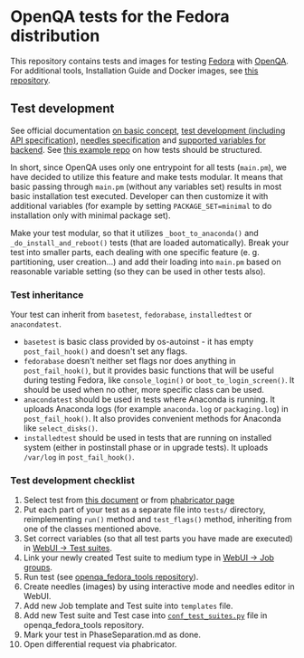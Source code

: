 OpenQA tests for the Fedora distribution
========================================

This repository contains tests and images for testing [Fedora](https://getfedora.org/) with
[OpenQA](http://os-autoinst.github.io/openQA/). For additional tools, Installation Guide and
Docker images, see [this repository](https://bitbucket.org/rajcze/openqa_fedora_tools).

Test development
----------------
See official documentation [on basic concept](https://github.com/os-autoinst/openQA/blob/master/docs/GettingStarted.asciidoc), [test development (including API specification)](https://github.com/os-autoinst/openQA/blob/master/docs/WritingTests.asciidoc), [needles specification](https://github.com/os-autoinst/os-autoinst/blob/master/doc/needles.txt) and [supported variables for backend](https://github.com/os-autoinst/os-autoinst/blob/master/doc/backend_vars.asciidoc). See
[this example repo](https://github.com/os-autoinst/os-autoinst-distri-example) on how tests should be structured.

In short, since OpenQA uses only one entrypoint for all tests (`main.pm`), we have decided to utilize
this feature and make tests modular. It means that basic passing through `main.pm` (without any variables set)
results in most basic installation test executed. Developer can then customize it with additional variables
(for example by setting `PACKAGE_SET=minimal` to do installation only with minimal package set).

Make your test modular, so that it utilizes `_boot_to_anaconda()` and `_do_install_and_reboot()`
tests (that are loaded automatically). Break your test into smaller parts, each dealing with one
specific feature (e. g. partitioning, user creation...) and add their loading into `main.pm` based
on reasonable variable setting (so they can be used in other tests also).

### Test inheritance
Your test can inherit from `basetest`, `fedorabase`, `installedtest` or `anacondatest`.

* `basetest` is basic class provided by os-autoinst - it has empty `post_fail_hook()` and doesn't set any flags.
* `fedorabase` doesn't neither set flags nor does anything in `post_fail_hook()`, but it provides basic functions
that will be useful during testing Fedora, like `console_login()` or `boot_to_login_screen()`. It should be used
when no other, more specific class can be used.
* `anacondatest` should be used in tests where Anaconda is running. It uploads Anaconda logs (for example
`anaconda.log` or `packaging.log`) in `post_fail_hook()`. It also provides convenient methods for Anaconda
like `select_disks()`.
* `installedtest` should be used in tests that are running on installed system (either in postinstall phase
or in upgrade tests). It uploads `/var/log` in `post_fail_hook()`.

### Test development checklist

1. Select test from [this document](https://bitbucket.org/rajcze/openqa_fedora_tools/src/develop/PhaseSeparation.md) or from [phabricator page](https://phab.qadevel.cloud.fedoraproject.org/maniphest/?statuses=open%28%29&projects=PHID-PROJ-epofbmazit3u2rndqccd#R)
2. Put each part of your test as a separate file into `tests/` directory, reimplementing `run()` method
and `test_flags()` method, inheriting from one of the classes mentioned above.
3. Set correct variables (so that all test parts you have made are executed) in [WebUI -> Test suites](https://localhost:8080/admin/test_suites).
4. Link your newly created Test suite to medium type in [WebUI -> Job groups](https://localhost:8080/admin/groups).
5. Run test (see [openqa_fedora_tools repository](https://bitbucket.org/rajcze/openqa_fedora_tools)).
6. Create needles (images) by using interactive mode and needles editor in WebUI.
7. Add new Job template and Test suite into `templates` file.
8. Add new Test suite and Test case into [`conf_test_suites.py`](https://bitbucket.org/rajcze/openqa_fedora_tools/src/develop/tools/openqa_trigger/conf_test_suites.py) file in openqa_fedora_tools repository.
9. Mark your test in PhaseSeparation.md as done.
10. Open differential request via phabricator.
